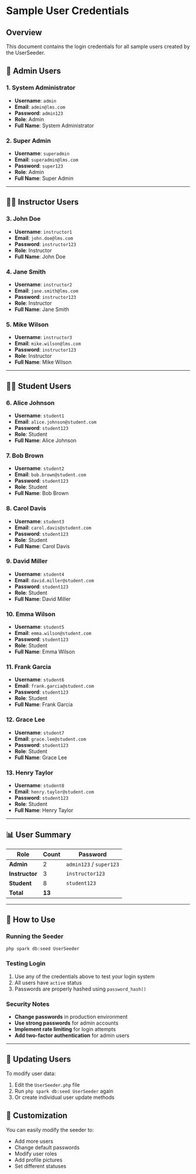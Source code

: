 # Sample User Credentials

## Overview
This document contains the login credentials for all sample users created by the UserSeeder.

## 🔐 **Admin Users**

### 1. System Administrator
- **Username**: `admin`
- **Email**: `admin@lms.com`
- **Password**: `admin123`
- **Role**: Admin
- **Full Name**: System Administrator

### 2. Super Admin
- **Username**: `superadmin`
- **Email**: `superadmin@lms.com`
- **Password**: `super123`
- **Role**: Admin
- **Full Name**: Super Admin

---

## 👨‍🏫 **Instructor Users**

### 3. John Doe
- **Username**: `instructor1`
- **Email**: `john.doe@lms.com`
- **Password**: `instructor123`
- **Role**: Instructor
- **Full Name**: John Doe

### 4. Jane Smith
- **Username**: `instructor2`
- **Email**: `jane.smith@lms.com`
- **Password**: `instructor123`
- **Role**: Instructor
- **Full Name**: Jane Smith

### 5. Mike Wilson
- **Username**: `instructor3`
- **Email**: `mike.wilson@lms.com`
- **Password**: `instructor123`
- **Role**: Instructor
- **Full Name**: Mike Wilson

---

## 👨‍🎓 **Student Users**

### 6. Alice Johnson
- **Username**: `student1`
- **Email**: `alice.johnson@student.com`
- **Password**: `student123`
- **Role**: Student
- **Full Name**: Alice Johnson

### 7. Bob Brown
- **Username**: `student2`
- **Email**: `bob.brown@student.com`
- **Password**: `student123`
- **Role**: Student
- **Full Name**: Bob Brown

### 8. Carol Davis
- **Username**: `student3`
- **Email**: `carol.davis@student.com`
- **Password**: `student123`
- **Role**: Student
- **Full Name**: Carol Davis

### 9. David Miller
- **Username**: `student4`
- **Email**: `david.miller@student.com`
- **Password**: `student123`
- **Role**: Student
- **Full Name**: David Miller

### 10. Emma Wilson
- **Username**: `student5`
- **Email**: `emma.wilson@student.com`
- **Password**: `student123`
- **Role**: Student
- **Full Name**: Emma Wilson

### 11. Frank Garcia
- **Username**: `student6`
- **Email**: `frank.garcia@student.com`
- **Password**: `student123`
- **Role**: Student
- **Full Name**: Frank Garcia

### 12. Grace Lee
- **Username**: `student7`
- **Email**: `grace.lee@student.com`
- **Password**: `student123`
- **Role**: Student
- **Full Name**: Grace Lee

### 13. Henry Taylor
- **Username**: `student8`
- **Email**: `henry.taylor@student.com`
- **Password**: `student123`
- **Role**: Student
- **Full Name**: Henry Taylor

---

## 📊 **User Summary**

| Role | Count | Password |
|------|-------|----------|
| **Admin** | 2 | `admin123` / `super123` |
| **Instructor** | 3 | `instructor123` |
| **Student** | 8 | `student123` |
| **Total** | **13** | |

---

## 🚀 **How to Use**

### Running the Seeder
```bash
php spark db:seed UserSeeder
```

### Testing Login
1. Use any of the credentials above to test your login system
2. All users have `active` status
3. Passwords are properly hashed using `password_hash()`

### Security Notes
- **Change passwords** in production environment
- **Use strong passwords** for admin accounts
- **Implement rate limiting** for login attempts
- **Add two-factor authentication** for admin users

---

## 🔄 **Updating Users**

To modify user data:
1. Edit the `UserSeeder.php` file
2. Run `php spark db:seed UserSeeder` again
3. Or create individual user update methods

## 📝 **Customization**

You can easily modify the seeder to:
- Add more users
- Change default passwords
- Modify user roles
- Add profile pictures
- Set different statuses
